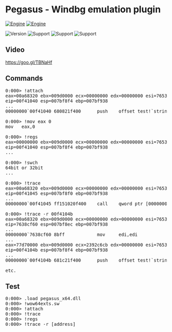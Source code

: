 Pegasus - Windbg emulation plugin
==============
[![Engine](https://img.shields.io/badge/Engine-UnicornEngine-blue.svg)](https://github.com/unicorn-engine/unicorn)
[![Engine](https://img.shields.io/badge/Engine-Distorm-blue.svg)](https://github.com/gdabah/distorm)

![Version](https://img.shields.io/badge/Version-Prototype-lightgrey.svg)
![Support](https://img.shields.io/badge/Support-LiveDebugging-brightgreen.svg)
![Support](https://img.shields.io/badge/Support-FullDump-brightgreen.svg)
![Support](https://img.shields.io/badge/Working-CompleteMemoryDump-yellow.svg)

Video
-------
https://goo.gl/TBNaHf

Commands
-------
<pre>
0:000> !attach
eax=00a68320 ebx=009d0000 ecx=00000000 edx=00000000 esi=76536314 edi=76536308
eip=00f41040 esp=007bf8f4 ebp=007bf938
...
00000000`00f41040 680821f400      push    offset test!`string' (00000000`00f42108)

0:000> !mov eax 0
mov   eax,0

0:000> !regs
eax=00000000 ebx=009d0000 ecx=00000000 edx=00000000 esi=76536314 edi=76536308
eip=00f41040 esp=007bf8f4 ebp=007bf938
...

0:000> !swch
64bit or 32bit
...

0:000> !trace
eax=00a68320 ebx=009d0000 ecx=00000000 edx=00000000 esi=76536314 edi=76536308
eip=00f41045 esp=007bf8f0 ebp=007bf938
...
00000000`00f41045 ff151020f400    call    qword ptr [00000000`01e8305b]

0:000> !trace -r 00f4104b 
eax=00a68320 ebx=009d0000 ecx=00000000 edx=00000000 esi=76536314 edi=76536308
eip=7638cf60 esp=007bf8ec ebp=007bf938
...
00000000`7638cf60 8bff            mov     edi,edi
...
eax=77d70000 ebx=009d0000 ecx=2392c6cb edx=00000000 esi=76536314 edi=76536308
eip=00f4104b esp=007bf8f4 ebp=007bf938
...
00000000`00f4104b 681c21f400      push    offset test!`string' (00000000`00f4211c)

etc.
</pre>

Test
-------
<pre>
0:000> .load pegasus_x64.dll
0:000> !wow64exts.sw
0:000> !attach
0:000> !trace
0:000> !regs
0:000> !trace -r [address]
</pre>
